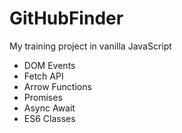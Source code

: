 # GitHubFinder

My training project in vanilla JavaScript

- DOM Events
- Fetch API
- Arrow Functions
- Promises
- Async Await
- ES6 Classes
